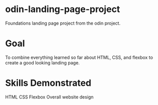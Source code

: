 # odin-landing-page-project
Foundations landing page project from the odin project.

# Goal
To combine everything learned so far about HTML, CSS, and flexbox to create a good looking landing page.

# Skills Demonstrated
HTML
CSS
Flexbox
Overall website design